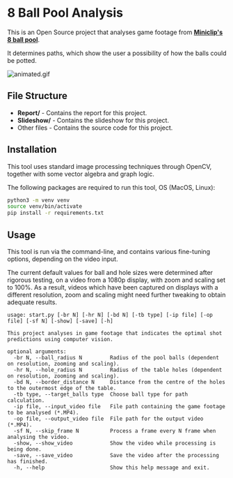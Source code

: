 # 8 Ball Pool Analysis

This is an Open Source project that analyses game footage from **[Miniclip's 8 ball pool](https://miniclip.com/games/8-ball-pool-multiplayer/en/)**.

It determines paths, which show the user a possibility of how the balls could be potted.

![animated.gif](Assets/animated.gif)

## File Structure

+ **Report/** - Contains the report for this project.
+ **Slideshow/** - Contains the slideshow for this project.
+ Other files - Contains the source code for this project.

## Installation

This tool uses standard image processing techniques through OpenCV, together with some vector algebra and graph logic.

The following packages are required to run this tool, OS (MacOS, Linux):

```bash
python3 -m venv venv
source venv/bin/activate
pip install -r requirements.txt
```

## Usage

This tool is run via the command-line, and contains various fine-tuning options, depending on the video input.

The current default values for ball and hole sizes were determined after rigorous testing, on a video from a 1080p display, with zoom and scaling set to 100%. As a result, videos which have been captured on displays with a different resolution, zoom and scaling might need further tweaking to obtain adequate results.

```
usage: start.py [-br N] [-hr N] [-bd N] [-tb type] [-ip file] [-op file] [-sf N] [-show] [-save] [-h]

This project analyses in game footage that indicates the optimal shot predictions using computer vision.

optional arguments:
  -br N, --ball_radius N         Radius of the pool balls (dependent on resolution, zooming and scaling).
  -hr N, --hole_radius N         Radius of the table holes (dependent on resolution, zooming and scaling).
  -bd N, --border_distance N     Distance from the centre of the holes to the outermost edge of the table.
  -tb type, --target_balls type  Choose ball type for path calculation.
  -ip file, --input_video file   File path containing the game footage to be analysed (*.MP4).
  -op file, --output_video file  File path for the output video (*.MP4).
  -sf N, --skip_frame N          Process a frame every N frame when analysing the video.
  -show, --show_video            Show the video while processing is being done.
  -save, --save_video            Save the video after the processing has finished.
  -h, --help                     Show this help message and exit.
```
